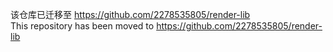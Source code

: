 该仓库已迁移至 https://github.com/2278535805/render-lib  
This repository has been moved to https://github.com/2278535805/render-lib
